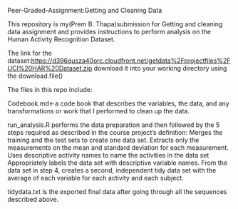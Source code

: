 Peer-Graded-Assignment:Getting and Cleaning Data


This repository is my(Prem B. Thapa)submission for Getting and cleaning  data assignment and provides instructions to perform analysis on the Human Activity Recognition Dataset.



The link for the dataset:https://d396qusza40orc.cloudfront.net/getdata%2Fprojectfiles%2FUCI%20HAR%20Dataset.zip
download it into your working directory using the download.file()



The files in this repo include:


Codebook.md<-a code book that describes the variables, the data, and any transformations or work that I performed to clean up the data.

run_analysis.R performs the data preparation and then followed by the 5 steps required as described in the course project’s definition:
Merges the training and the test sets to create one data set.
Extracts only the measurements on the mean and standard deviation for each measurement.
Uses descriptive activity names to name the activities in the data set
Appropriately labels the data set with descriptive variable names.
From the data set in step 4, creates a second, independent tidy data set with the average of each variable for each activity and each subject.


tidydata.txt is the exported final data after going through all the sequences described above.
